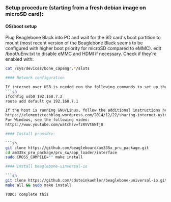 ### Setup procedure (starting from a fresh debian image on microSD card):

#### OS/boot setup

Plug Beaglebone Black into PC and wait for the SD card's boot partition to mount (most recent version of the Beaglebone Black seems to be configured with higher boot priority for microSD compared to eMMC).
edit /boot/uEnv.txt to disable eMMC and HDMI if necessary. Check if they're enabled with: 
```sh
cat /sys/devices/bone_capemgr.*/slots

#### Network configuration

If internet over USB is needed run the following commands to set up the USB interface as a gateway:
```sh
ifconfig usb0 192.168.7.2
route add default gw 192.168.7.1

If the host is running GNU/Linux, follow the additional instructions here:
https://elementztechblog.wordpress.com/2014/12/22/sharing-internet-using-network-over-usb-in-beaglebone-black/
For Windows, see the following video:
https://www.youtube.com/watch?v=fzRVVtGNfj8

#### Install prussdrv:

```sh
git clone https://github.com/beagleboard/am335x_pru_package.git
cd am335x_pru_package/pru_sw/app_loader/interface
sudo CROSS_COMPILE="" make install

#### Install beaglebone-uinversal-io

```sh
git clone https://github.com/cdsteinkuehler/beaglebone-universal-io.git && cd beaglebone-universal-io
make all && sudo make install

TODO: complete this
